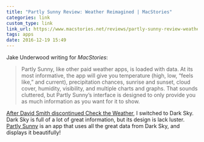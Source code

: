 ```yaml
---
title: "Partly Sunny Review: Weather Reimagined | MacStories"
categories: link
custom_type: link
link_url: https://www.macstories.net/reviews/partly-sunny-review-weather-reimagined/
tags: apps
date: 2016-12-19 15:49
---
```

Jake Underwood writing for *MacStories*:

> Partly Sunny, like other paid weather apps, is loaded with data. At its most informative, the app will give you temperature (high, low, “feels like,” and current), precipitation chances, sunrise and sunset, cloud cover, humidity, visibility, and multiple charts and graphs. That sounds cluttered, but Partly Sunny’s interface is designed to only provide you as much information as you want for it to show.

[After David Smith discontinued Check the Weather](https://theboldreport.net/2016/10/discontinuing-support-for-check-the-weather-by-david-smith/), I switched to Dark Sky. Dark Sky is full of a lot of great information, but its design is lack luster. [Partly Sunny](https://itunes.apple.com/us/app/partly-sunny-weather-forecasts/id1104486867) is an app that uses all the great data from Dark Sky, and displays it beautifully!
